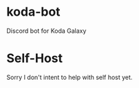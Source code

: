 # koda-bot
Discord bot for Koda Galaxy

# Self-Host
Sorry I don't intent to help with self host yet.
